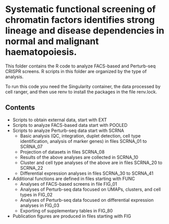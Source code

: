 # Systematic functional screening of chromatin factors identifies strong lineage and disease dependencies in normal and malignant haematopoiesis.
This folder contains the R code to analyze FACS-based and Perturb-seq CRISPR screens. R scripts in this folder are organized by the type of analysis.

To run this code you need the Singularity container, the data processed by cell ranger, and then use renv to install the packages in the file renv.lock.

## Contents
- Scripts to obtain external data, start with EXT
- Scripts to analyze FACS-based data start with POOLED
- Scripts to analyze Perturb-seq data start with SCRNA
    - Basic analysis (QC, integration, duplet detection, cell type identification, analysis of marker genes) in files SCRNA_01 to SCRNA_07
    - Projection of datasets in files SCRNA_08
    - Results of the above analyses are collected in SCRNA_10
    - Cluster and cell type analyses of the above are in files SCRNA_20 to SCRNA_22
    - Differential expression analyses in files SCRNA_30 to SCRNA_41
- Additional functions are defined in files starting with FUNC
    - Analyses of FACS-based screens in file FIG_01
    - Analyses of Perturb-seq data focused on UMAPs, clusters, and cell types in FIG_02
    - Analyses of Perturb-seq data focused on differential expression analyses in FIG_03
    - Exporting of supplementary tables in FIG_80
- Publication figures are produced in files starting with FIG